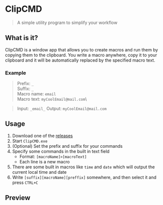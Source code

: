 # ClipCMD

> A simple utility program to simplify your workflow

## What is it?

ClipCMD is a window app that allows you to create macros and run them by copying them to the clipboard.
You write a macro anywhere, copy it to your clipboard and it will be automatically replaced by the specified macro text.

### Example

> Prefix: `_`\
> Suffix: `_`\
> Macro name: `email`\
> Macro text: `myCoolEmail@mail.com`\

> Input: `_email_`
> Output: `myCoolEmail@mail.com`

## Usage

1. Download one of the [releases](https://github.com/Stone-Red-Code/ClipCMD/releases)
1. Start `ClipCMD.exe`
1. (Optional) Set the prefix and suffix for your commands
1. Specify some commands in the built in text field
   - Format: `[macroName]>[macroText]`
   - Each line is a new macro
1. There are some built in macros like `time` and `date` which will output the current local time and date
1. Write `[suffix][macroName][preffix]` somewhere, and then select it and press ``CTRL+C``

## Preview

<!--insert image-->